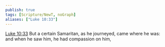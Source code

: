 ```yaml
---
publish: true
tags: [Scripture/NewT, noGraph]
aliases: ["Luke 10:33"]
---
```

[Luke 10:33](https://churchofjesuschrist.org/study/scriptures/nt/luke/10?lang=eng&id=p33#p33) But a certain Samaritan, as he journeyed, came where he was: and when he saw him, he had compassion on him,

